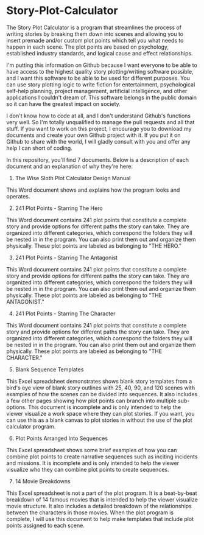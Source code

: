# Story-Plot-Calculator
The Story Plot Calculator is a program that streamlines the process of writing stories by breaking them down into scenes and allowing you to insert premade and/or custom plot points which tell you what needs to happen in each scene. The plot points are based on psychology, established industry standards, and logical cause and effect relationships. 

I'm putting this information on Github because I want everyone to be able to have access to the highest quality story plotting/writing software possible, and I want this software to be able to be used for different purposes. You can use story plotting logic to write fiction for entertainment, psychological self-help planning, project management, artificial intelligence, and other applications I couldn't dream of. This software belongs in the public domain so it can have the greatest impact on society. 

I don't know how to code at all, and I don't understand Github's functions very well. So I'm totally unqualified to manage the pull requests and all that stuff. If you want to work on this project, I encourage you to download my documents and create your own Github project with it. If you put it on Github to share with the world, I will gladly consult with you and offer any help I can short of coding. 

In this repository, you'll find 7 documents. Below is a description of each document and an explanation of why they're here:

1. The Wise Sloth Plot Calculator Design Manual

This Word document shows and explains how the program looks and operates. 

2. 241 Plot Points - Starring The Hero

This Word document contains 241 plot points that constitute a complete story and provide options for different paths the story can take. They are organized into different categories, which correspond the folders they will be nested in in the program. You can also print them out and organize them physically. These plot points are labeled as belonging to "THE HERO." 

3. 241 Plot Points - Starring The Antagonist

This Word document contains 241 plot points that constitute a complete story and provide options for different paths the story can take. They are organized into different categories, which correspond the folders they will be nested in in the program. You can also print them out and organize them physically. These plot points are labeled as belonging to "THE ANTAGONIST." 

4. 241 Plot Points - Starring The Character

This Word document contains 241 plot points that constitute a complete story and provide options for different paths the story can take. They are organized into different categories, which correspond the folders they will be nested in in the program. You can also print them out and organize them physically. These plot points are labeled as belonging to "THE CHARACTER." 

5. Blank Sequence Templates

This Excel spreadsheet demonstrates shows blank story templates from a bird's eye view of blank story outlines with 25, 40, 90, and 120 scenes with examples of how the scenes can be divided into sequences. It also includes a few other pages showing how plot points can branch into multiple sub-options. This document is incomplete and is only intended to help the viewer visualize a work space where they can plot stories. If you want, you can use this as a blank canvas to plot stories in without the use of the plot calculator program. 

6. Plot Points Arranged Into Sequences

This Excel spreadsheet shows some brief examples of how you can combine plot points to create narrative sequences such as inciting incidents and missions. It is incomplete and is only intended to help the viewer visualize who they can combine plot points to create sequences. 

7. 14 Movie Breakdowns

This Excel spreadsheet is not a part of the plot program. It is a beat-by-beat breakdown of 14 famous movies that is intended to help the viewer visualize movie structure. It also includes a detailed breakdown of the relationships between the characters in those movies. When the plot program is complete, I will use this document to help make templates that include plot points assigned to each scene. 

